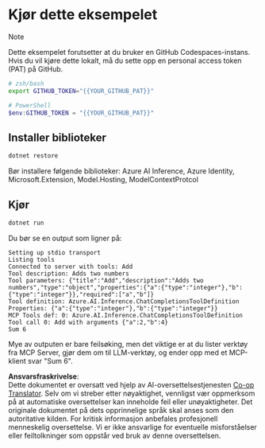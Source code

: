 <!--
CO_OP_TRANSLATOR_METADATA:
{
  "original_hash": "c40c54fa74ded9c223bc0ebfc8a2de7c",
  "translation_date": "2025-06-18T06:01:53+00:00",
  "source_file": "03-GettingStarted/03-llm-client/solution/dotnet/README.md",
  "language_code": "no"
}
-->
# Kjør dette eksempelet

> [!NOTE]
> Dette eksempelet forutsetter at du bruker en GitHub Codespaces-instans. Hvis du vil kjøre dette lokalt, må du sette opp en personal access token (PAT) på GitHub.
>
> ```bash
> # zsh/bash
> export GITHUB_TOKEN="{{YOUR_GITHUB_PAT}}"
> ```
>
> ```powershell
> # PowerShell
> $env:GITHUB_TOKEN = "{{YOUR_GITHUB_PAT}}"
> ```

## Installer biblioteker

```sh
dotnet restore
```

Bør installere følgende biblioteker: Azure AI Inference, Azure Identity, Microsoft.Extension, Model.Hosting, ModelContextProtcol 

## Kjør

```sh 
dotnet run
```

Du bør se en output som ligner på:

```text
Setting up stdio transport
Listing tools
Connected to server with tools: Add
Tool description: Adds two numbers
Tool parameters: {"title":"Add","description":"Adds two numbers","type":"object","properties":{"a":{"type":"integer"},"b":{"type":"integer"}},"required":["a","b"]}
Tool definition: Azure.AI.Inference.ChatCompletionsToolDefinition
Properties: {"a":{"type":"integer"},"b":{"type":"integer"}}
MCP Tools def: 0: Azure.AI.Inference.ChatCompletionsToolDefinition
Tool call 0: Add with arguments {"a":2,"b":4}
Sum 6
```

Mye av outputen er bare feilsøking, men det viktige er at du lister verktøy fra MCP Server, gjør dem om til LLM-verktøy, og ender opp med et MCP-klient svar "Sum 6".

**Ansvarsfraskrivelse**:  
Dette dokumentet er oversatt ved hjelp av AI-oversettelsestjenesten [Co-op Translator](https://github.com/Azure/co-op-translator). Selv om vi streber etter nøyaktighet, vennligst vær oppmerksom på at automatiske oversettelser kan inneholde feil eller unøyaktigheter. Det originale dokumentet på dets opprinnelige språk skal anses som den autoritative kilden. For kritisk informasjon anbefales profesjonell menneskelig oversettelse. Vi er ikke ansvarlige for eventuelle misforståelser eller feiltolkninger som oppstår ved bruk av denne oversettelsen.